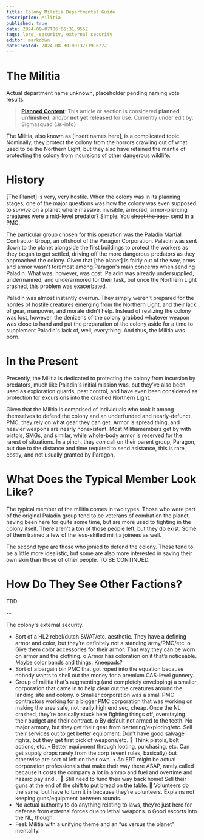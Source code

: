 ```yaml
---
title: Colony Militia Departmental Guide
description: Militia
published: true
date: 2024-09-07T06:56:31.955Z
tags: lore, security, external security
editor: markdown
dateCreated: 2024-08-30T00:37:19.627Z
---
```


# The Militia

Actual department name unknown, placeholder pending naming vote results.

> [**Planned Content**](/maintenance/Templates#planned): This article or section is considered **planned**, **unfinished**, and/or **not yet released** for use. Currently under edit by: Sigmasquad
{.is-info}

The Militia, also known as [insert names here], is a complicated topic. Nominally, they protect the colony from the horrors crawling out of what used to be the Northern Light, but they also have retained the mantle of protecting the colony from incursions of other dangerous wildlife. 

# History

[The Planet] is very, very hostile. When the colony was in its planning stages, one of the major questions was how the colony was even supposed to *survive* on a planet where massive, invisible, armored, armor-piercing creatures were a mid-level predator? Simple. You ~~shoot the bast-~~ send in a PMC.

The particular group chosen for this operation was the Paladin Martial Contractor Group, an offshoot of the Paragon Corporation. Paladin was sent down to the planet alongside the first buildings to protect the workers as they began to get settled, driving off the more dangerous predators as they approached the colony. Given that [the planet] is fairly out of the way, arms and armor wasn't foremost among Paragon's main concerns when sending Paladin. What was, however, was cost. Paladin was already undersupplied, undermanned, and underarmored for their task, but once the Northern Light crashed, this problem was exacerbated. 

Paladin was almost instantly overrun. They simply weren't prepared for the hordes of hostile creatures emerging from the Northern Light, and their lack of gear, manpower, and morale didn't help. Instead of realizing the colony was lost, however, the denizens of the colony grabbed whatever weapon was close to hand and put the preparation of the colony aside for a time to supplement Paladin's lack of, well, everything. And thus, the Militia was born.

# In the Present

Presently, the Militia is dedicated to protecting the colony from incursion by predators, much like Paladin's initial mission was, but they've also been used as exploration guards, pest control, and have even been considered as protection for excursions into the crashed Northern Light. 

Given that the Militia is comprised of individuals who took it among themselves to defend the colony and an underfunded and nearly-defunct PMC, they rely on what gear they can get. Armor is spread thing, and heavier weapons are nearly nonexistent. Most Militiamembers get by with pistols, SMGs, and similar, while whole-body armor is reserved for the rarest of situations. In a pinch, they *can* call on their parent group, Paragon, but due to the distance and time required to send asistance, this is rare, costly, and not usually granted by Paragon. 

# What Does the Typical Member Look Like?

The typical member of the militia comes in two types. Those who were part of the original Paladin group tend to be veterans of combat on the planet, having been here for quite some time, but are more used to fighting in the colony itself. There aren't a ton of those people left, but they do exist. Some of them trained a few of the less-skilled militia joinees as well.

The second type are those who jonied to defend the colony. These tend to be a little more idealistic, but some are also more interested in saving their own skin than those of other people.
TO BE CONTINUED.

# How Do They See Other Factions?

TBD.

--

The colony's external security.

-	Sort of a HL2 rebel/dutch SWAT/etc. aesthetic. They have a defining armor and color, but they’re definitely not a standing army/PMC/etc. 
o	Give them color accessories for their armor. That way they can be worn on armor and the clothing. 
o	Armor has coloration on it that’s noticeable. Maybe color bands and things. Kneepads? 
-	Sort of a bargain bin PMC that got roped into the equation because nobody wants to shell out the money for a premium CAS-level gunnery. 
-	Group of militia that’s augmenting (and completely enveloping) a smaller corporation that came in to help clear out the creatures around the landing site and colony. 
o	Smaller corporation was a small PMC contractors working for a bigger PMC corporation that was working on making the area safe, not really high end sec, cheap. Once the NL crashed, they’re basically stuck here fighting things off, overstaying their budget and their contract.
o	By default not armed to the teeth. No major armory, but they get their gear from bartering/exploring/etc. Sell their services out to get better equipment. Don’t have good salvage rights, but they get first pick of weapons/etc. 
	Think pistols, bolt actions, etc. 
•	Better equipment through looting, purchasing, etc. Can get supply drops rarely from the corp (event rules, basically) but otherwise are sort of left on their own. 
•	An ERT might be actual corporation professionals that make their way there ASAP, rarely called because it costs the company a lot in ammo and fuel and overtime and hazard pay and…
	Still need to fund their way back home! Sell their guns at the end of the shift to put bread on the table.
	Volunteers do the same, but have to turn it in because they’re volunteers. Explains not keeping guns/equipment between rounds.
-	No actual authority to do anything relating to laws, they’re just here for defense from external forces due to lethal weapons. 
o	Good escorts into the NL, though. 
-	Feel: Militia with a unifying theme and an “us versus the planet” mentality. 
